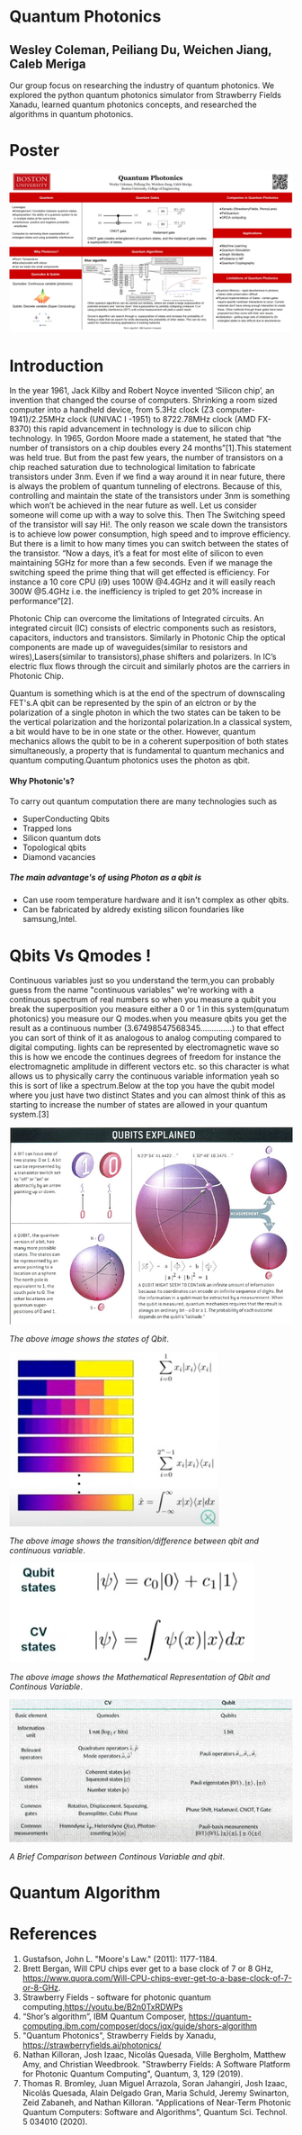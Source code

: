 # Quantum Photonics 
## Wesley Coleman, Peiliang Du, Weichen Jiang, Caleb Meriga

Our group focus on researching the industry of quantum photonics. We explored the python quantum photonics simulator from Strawberry Fields Xanadu, 
learned quantum photonics concepts, and researched the algorithms in quantum photonics. 

# Poster
![](poster.jpg)

# Introduction
In the year 1961, Jack Kilby and Robert Noyce invented ‘Silicon chip’, an invention that changed the course of computers. Shrinking a room sized computer into a handheld device, from 5.3Hz clock (Z3 computer-1941)/2.25MHz clock (UNIVAC I -1951) to 8722.78MHz clock (AMD FX-8370) this rapid advancement in technology is due to silicon chip technology. In 1965, Gordon Moore made a statement, he stated that “the number of transistors on a chip doubles every 24 months”[1].This statement was held true. But from the past few years, the number of transistors on a chip reached saturation due to technological limitation to fabricate transistors under 3nm. Even if we find a way around it in near future, there is always the problem of quantum tunneling of electrons. Because of this, controlling and maintain the state of the transistors under 3nm is something which won’t be achieved in the near future as well. Let us consider someone will come up with a way to solve this. Then The Switching speed of the transistor will say Hi!. The only reason we scale down the transistors is to achieve low power consumption, high speed and to improve efficiency. But there is a limit to how many times you can switch between the states of the transistor. “Now a days, it’s a feat for most elite of silicon to  even maintaining 5GHz for more than a few seconds. Even if we manage the switching speed the prime thing that will get effected is efficiency. For instance a 10 core CPU (i9) uses 100W @4.4GHz and it will easily reach 300W @5.4GHz i.e. the inefficiency is tripled to get 20% increase in performance”[2].

Photonic Chip can overcome the limitations of Integrated circuits. An integrated circuit (IC) consists of electric components such as resistors, capacitors, inductors and transistors. Similarly in Photonic Chip the optical components are made up of waveguides(similar to resistors and wires),Lasers(similar to transistors),phase shifters and polarizers. In IC’s electric flux flows through the circuit and similarly photos are the carriers in Photonic Chip.

Quantum is something which is at the end of the spectrum of downscaling FET's.A qbit can be represented by the spin of an elctron or by  the polarization of a single photon in which the two states can be taken to be the vertical polarization and the horizontal polarization.In a classical system, a bit would have to be in one state or the other. However, quantum mechanics allows the qubit to be in a coherent superposition of both states simultaneously, a property that is fundamental to quantum mechanics and quantum computing.Quantum photonics uses the  photon as qbit.

#### Why Photonic's?
To carry out quantum computation there are many technologies such as 
* SuperConducting Qbits
* Trapped Ions
* Silicon quantum dots
* Topological qbits
* Diamond vacancies

##### The main advantage's of using Photon as a qbit is 
* Can use room temperature hardware and it isn't complex as other qbits.
* Can be fabricated by aldredy existing silicon foundaries like samsung,Intel.

# Qbits Vs Qmodes !
Continuous variables just so you understand  the term,you can probably guess from the name "continuous variables" we're working with a continuous spectrum of real numbers so when you measure a qubit you break the superposition you measure either a 0 or 1 in this system(qunatum photonics)  you measure our Q modes.when you measure qbits you get  the result as a continuous number (3.67498547568345..............) to that effect you can sort of think of it as analogous to analog computing compared to digital computing. lights can be represented by electromagnetic wave so this is how we encode the continues degrees of freedom for instance the electromagnetic amplitude in different vectors etc. so this character is what allows us to physically carry the continuous variable information yeah so this is  sort of like a spectrum.Below at the top you have the qubit model where you just have two distinct States and you can almost think of this as starting to increase the number of states are allowed in your quantum system.[3]

![About Qbit](images/1.jpg) 

*The above image shows the states of Qbit*. 

![spectrum](images/4.jpg)

*The above image shows the transition/difference  between qbit and continuous variable*.

![Mathematical Representation of Qbit and Continous Variable](images/2.jpg)

*The above image shows the Mathematical Representation of Qbit and Continous Variable*. 

![table](images/5.jpg)

*A Brief Comparison between Continous Variable and qbit*. 


# Quantum Algorithm






# References
1. Gustafson, John L. "Moore's Law." (2011): 1177-1184.
2. Brett Bergan, Will CPU chips ever get to a base clock of 7 or 8 GHz, https://www.quora.com/Will-CPU-chips-ever-get-to-a-base-clock-of-7-or-8-GHz.
3. Strawberry Fields - software for photonic quantum computing,https://youtu.be/B2n0TxRDWPs
4. “Shor’s algorithm”, IBM Quantum Composer, https://quantum-computing.ibm.com/composer/docs/iqx/guide/shors-algorithm 
5. "Quantum Photonics", Strawberry Fields by Xanadu, https://strawberryfields.ai/photonics/
6. Nathan Killoran, Josh Izaac, Nicolás Quesada, Ville Bergholm, Matthew Amy, and Christian Weedbrook. "Strawberry Fields: A Software Platform for Photonic Quantum Computing", Quantum, 3, 129 (2019).
7. Thomas R. Bromley, Juan Miguel Arrazola, Soran Jahangiri, Josh Izaac, Nicolás Quesada, Alain Delgado Gran, Maria Schuld, Jeremy Swinarton, Zeid Zabaneh, and Nathan Killoran. "Applications of Near-Term Photonic Quantum Computers: Software and Algorithms", Quantum Sci. Technol. 5 034010 (2020).
